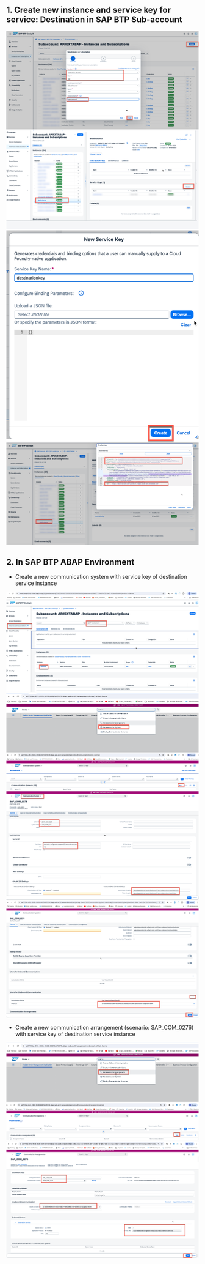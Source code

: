 
## 1. Create new instance and service key for service: Destination in SAP BTP Sub-account

![alt text](image.png)
![alt text](image-1.png)
![alt text](image-2.png)
![alt text](image-3.png)


## 2. In SAP BTP ABAP Environment

- Create a new communication system  with service key of destination service instance

![alt text](image-8.png)
![alt text](image-7.png)
![alt text](image-6.png)
![alt text](image-4.png)
![alt text](image-5.png)

- Create a new communication arrangement (scenario: SAP_COM_0276) with service key of destination service instance

![alt text](image-9.png)
![alt text](image-10.png)
![alt text](image-11.png)
